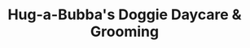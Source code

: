 ---
title: "Hug-a-Bubba's Doggie Daycare & Grooming"
url: /portland/hug-a-bubbas-doggie-daycare-und-grooming/
shop: Tiersalon
---